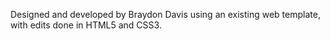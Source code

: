 Designed and developed by Braydon Davis using an existing web template, with edits done in HTML5 and CSS3.
